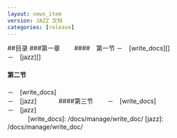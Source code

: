 ```yaml
---
layout: news_item
version: JAZZ 文档
categories: [release]
---
```



##目录
###第一章　　
####　第一节
－　[write_docs][]  
－　[jazz][]  
#### 第二节
－　[write_docs]   
－　[jazz]    　　　
####第三节　　
－　[write_docs]   
－　[jazz]  
　　　
[write_docs]: /docs/manage/write_doc/
[jazz]: /docs/manage/write_doc/
